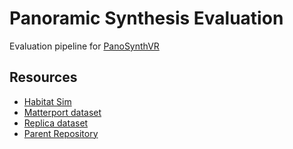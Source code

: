 # Panoramic Synthesis Evaluation

Evaluation pipeline for [PanoSynthVR](https://dl.acm.org/doi/fullHtml/10.1145/3450618.3469144)

## Resources

- [Habitat Sim](https://github.com/facebookresearch/habitat-sim)
- [Matterport dataset](https://github.com/facebookresearch/habitat-sim/blob/master/DATASETS.md)
- [Replica dataset]("https://github.com/facebookresearch/Replica-Dataset")
- [Parent Repository](https://github.com/richagadgil/PanoViewSynthesis)

